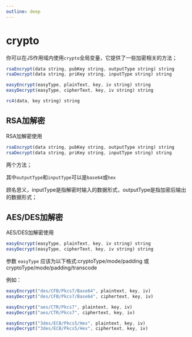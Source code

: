 ```yaml
---
outline: deep
---
```


# crypto

你可以在JS作用域内使用`crypto`全局变量，它提供了一些加密相关的方法；

```js
rsaEncrypt(data string, pubKey string, outputType string) string
rsaDecrypt(data string, priKey string, inputType string) string

easyEncrypt(easyType, plainText, key, iv string) string
easyDecrypt(easyType, cipherText, key, iv string) string

rc4(data, key string) string
```

## RSA加解密

RSA加解密使用
```js
rsaEncrypt(data string, pubKey string, outputType string) string
rsaDecrypt(data string, priKey string, inputType string) string
```
两个方法；

其中`outputType`和`inputType`可以是`base64`或`hex`

顾名思义，inputType是指解密时输入的数据形式，outputType是指加密后输出的数据形式；

## AES/DES加解密

AES/DES加解密使用
```js
easyEncrypt(easyType, plainText, key, iv string) string
easyDecrypt(easyType, cipherText, key, iv string) string
```

参数 `easyType` 应该为以下格式:cryptoType/mode/padding 或 cryptoType/mode/padding/transcode

例如：
```js
easyEncrypt("des/CFB/Pkcs7/Base64", plaintext, key, iv)
easyDecrypt("des/CFB/Pkcs7/Base64", ciphertext, key, iv)

easyEncrypt("aes/CTR/Pkcs7", plaintext, key, iv)
easyDecrypt("aes/CTR/Pkcs7", ciphertext, key, iv)

easyEncrypt("3des/ECB/Pkcs5/Hex", plaintext, key, iv)
easyDecrypt("3des/ECB/Pkcs5/Hex", ciphertext, key, iv)
```
